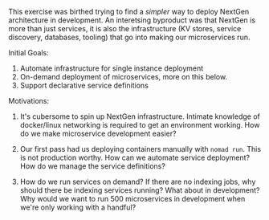 
This exercise was birthed trying to find a _simpler_ way to deploy NextGen architecture in development. An interetsing byproduct was that NextGen is more than just services, it is also the infrastructure (KV stores, service discovery, databases, tooling) that go into making our microservices run.


Initial Goals:

  1. Automate infrastructure for single instance deployment
  2. On-demand deployment of microservices, more on this below.
  3. Support declarative service definitions

Motivations:

  1. It's cubersome to spin up NextGen infrastructure. Intimate knowledge of docker/linux networking is required to get an environment working. How do we make microservice development easier?  

  2. Our first pass had us deploying containers manually with `nomad run`.  This is not production worthy. How can we automate service deployment?  How do we manage the service definitions?

  3. How do we run services on demand? If there are no indexing jobs, why should there be indexing services running?  What about in development?  Why would we want to run 500 microservices in development when we're only working with a handful?  

  

